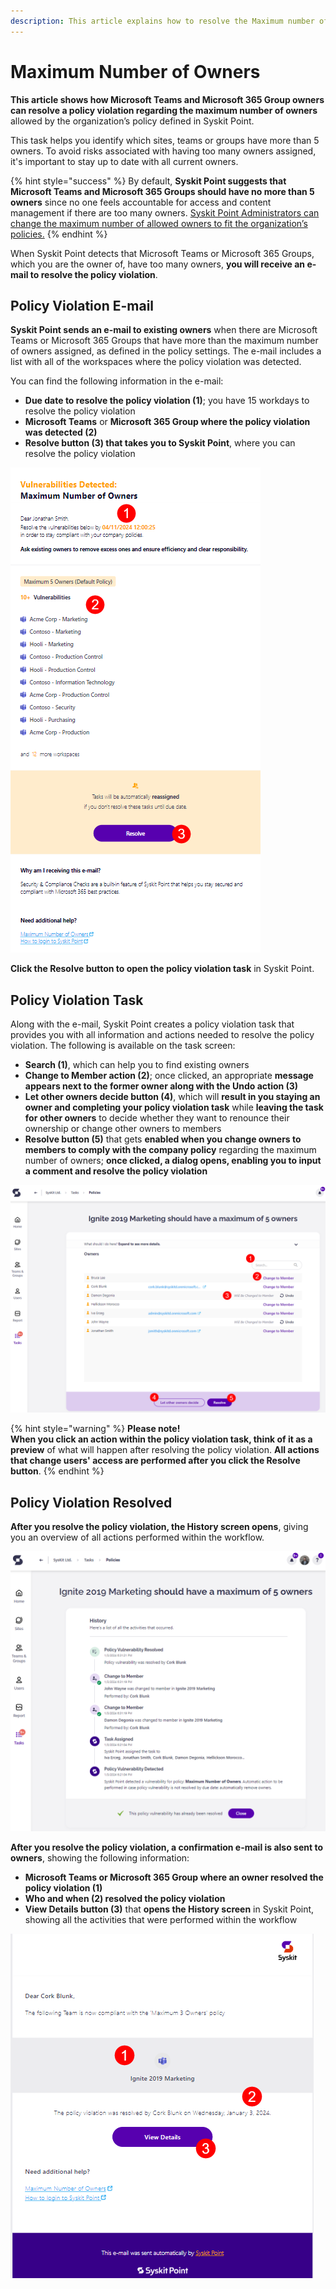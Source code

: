 ```yaml
---
description: This article explains how to resolve the Maximum number of Owners policy violation.
---
```


# Maximum Number of Owners

**This article shows how Microsoft Teams and Microsoft 365 Group owners can resolve a policy violation regarding the maximum number of owners** allowed by the organization’s policy defined in Syskit Point.

This task helps you identify which sites, teams or groups have more than 5 owners. To avoid risks associated with having too many owners assigned, it's important to stay up to date with all current owners. 

{% hint style="success" %}
By default, **Syskit Point suggests that Microsoft Teams and Microsoft 365 Groups should have no more than 5 owners** since no one feels accountable for access and content management if there are too many owners.
[Syskit Point Administrators can change the maximum number of allowed owners to fit the organization’s policies.](set-up-policies.md)
{% endhint %}

When Syskit Point detects that Microsoft Teams or Microsoft 365 Groups, which you are the owner of, have too many owners, **you will receive an e-mail to resolve the policy violation**.

## Policy Violation E-mail

**Syskit Point sends an e-mail to existing owners** when there are Microsoft Teams or Microsoft 365 Groups that have more than the maximum number of owners assigned, as defined in the policy settings. The e-mail includes a list with all of the workspaces where the policy violation was detected.

You can find the following information in the e-mail:
* **Due date to resolve the policy violation (1)**; you have 15 workdays to resolve the policy violation
* **Microsoft Teams** or **Microsoft 365 Group where the policy violation was detected (2)**
* **Resolve button (3) that takes you to Syskit Point**, where you can resolve the policy violation

![Policy Violation E-mail](../../.gitbook/assets/maximum-number-of-owners-email.png)

**Click the Resolve button to open the policy violation task** in Syskit Point.

## Policy Violation Task

Along with the e-mail, Syskit Point creates a policy violation task that provides you with all information and actions needed to resolve the policy violation. 
The following is available on the task screen:
* **Search (1)**, which can help you to find existing owners
* **Change to Member action (2)**; once clicked, an appropriate **message appears next to the former owner along with the Undo action (3)** 
* **Let other owners decide button (4)**, which will **result in you staying an owner and completing your policy violation task** while **leaving the task for other owners** to decide whether they want to renounce their ownership or change other owners to members
* **Resolve button (5)** that gets **enabled when you change owners to members to comply with the company policy** regarding the maximum number of owners; **once clicked, a dialog opens, enabling you to input a comment and resolve the policy violation**

![Policy Violation Task](../../.gitbook/assets/maximum-number-of-owners-policy-violation-task.png)

{% hint style="warning" %}
**Please note!**  
**When you click an action within the policy violation task, think of it as a preview** of what will happen after resolving the policy violation.
**All actions that change users' access are performed after you click the Resolve button**. 
{% endhint %}

## Policy Violation Resolved 

**After you resolve the policy violation, the History screen opens**, giving you an overview of all actions performed within the workflow.

![Policy Violation History Screen](../../.gitbook/assets/maximum-number-of-owners-workflow-history.png)

**After you resolve the policy violation, a confirmation e-mail is also sent to owners**, showing the following information:
* **Microsoft Teams or Microsoft 365 Group where an owner resolved the policy violation (1)**
* **Who and when (2) resolved the policy violation**
* **View Details button (3)** that **opens the History screen** in Syskit Point, showing all the activities that were performed within the workflow

![Policy Violation Resolved - E-mail](../../.gitbook/assets/maximum-number-of-owners-resolved-email.png)
